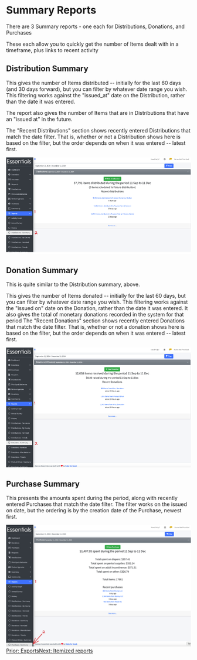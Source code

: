 # Summary Reports

There are 3 Summary reports - one each for Distributions, Donations, and Purchases

These each allow you to quickly get the number of Items dealt with in a timeframe, plus links to recent activity

## Distribution Summary
This gives the number of Items distributed -- initially for the last 60 days (and 30 days forward), but you can filter by whatever date range you wish.  This filtering works against the "issued_at" date on the Distribution, rather than the date it was entered. 

The report also gives the number of Items that are in Distributions that have an "issued at" in the future.

The "Recent Distributions" section shows recently entered Distributions that match the date filter.   That is,  whether or not a Distribution shows here is based on the filter,  but the order depends on when it was entered -- latest first.

![Navigation to Distribution Summary report](images/reports/reports_summary_distributions.png)

## Donation Summary
This is quite similar to the Distribution summary, above.

This gives the number of Items donated -- initially for the last 60 days, but you can filter by whatever date range you wish.  This filtering works against the "issued on" date on the Donation, rather than the date it was entered.
It also gives the total of monetary donations recorded in the system for that period
The "Recent Donations" section shows recently entered Donations that match the date filter.   That is,  whether or not a donation shows here is based on the filter,  but the order depends on when it was entered -- latest first.

![Navigation to Donation Summary report](images/reports/reports_summary_donations.png)

## Purchase Summary
This presents the amounts spent during the period, along with recently entered Purchases that match the date filter.  The filter works on the issued on date, but the ordering is by the creation date of the Purchase, newest first.

![Navigation to Purchase Summary report](images/reports/reports_summary_purchases.png)
[Prior:  Exports](exports.md)[Next: Itemized reports](reports_itemized_reports.md)